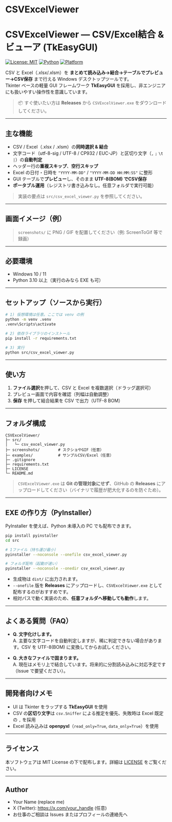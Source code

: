 # CSVExcelViewer
# CSVExcelViewer — CSV/Excel結合 & ビューア (TkEasyGUI)

[![License: MIT](https://img.shields.io/badge/License-MIT-green.svg)](#license)
[![Python](https://img.shields.io/badge/Python-3.10%2B-blue.svg)](#%E5%BF%85%E8%A6%81%E7%92%B0%E5%A2%83)
[![Platform](https://img.shields.io/badge/Platform-Windows%2010%2F11-lightgrey.svg)]()

CSV と Excel（.xlsx/.xlsm）を **まとめて読み込み→結合→テーブルでプレビュー→CSV保存** まで行える Windows デスクトップツールです。  
Tkinter ベースの軽量 GUI フレームワーク **TkEasyGUI** を採用し、非エンジニアにも扱いやすい操作性を意識しています。

> 📦 すぐ使いたい方は **Releases** から `CSVExcelViewer.exe` をダウンロードしてください。

---

## 主な機能

- CSV / Excel（.xlsx / .xlsm）の**同時選択 & 結合**
- 文字コード（utf-8-sig / UTF-8 / CP932 / EUC-JP）と区切り文字（`,` `;` `\t` `|`）の**自動判定**
- ヘッダー行の**重複スキップ**、**空行スキップ**
- Excel の日付・日時を `"YYYY-MM-DD"` / `"YYYY-MM-DD HH:MM:SS"` に整形
- GUI テーブルで**プレビュー**し、そのまま **UTF-8(BOM) でCSV保存**
- **ポータブル運用**（レジストリ書き込みなし。任意フォルダで実行可能）

> 実装の要点は `src/csv_excel_viewer.py` を参照してください。

---

## 画面イメージ（例）

> `screenshots/` に PNG / GIF を配置してください（例: ScreenToGif 等で録画）

---

## 必要環境

- Windows 10 / 11
- Python 3.10 以上（実行のみなら EXE も可）

---

## セットアップ（ソースから実行）

```bash
# 1) 仮想環境は任意。ここでは venv の例
python -m venv .venv
.venv\Scripts\activate

# 2) 依存ライブラリのインストール
pip install -r requirements.txt

# 3) 実行
python src/csv_excel_viewer.py
```

---

## 使い方

1. **ファイル選択**を押して、CSV と Excel を複数選択（ドラッグ選択可）  
2. プレビュー画面で内容を確認（列幅は自動調整）  
3. **保存** を押して結合結果を CSV で出力（UTF-8 BOM）

---

## フォルダ構成

```
CSVExcelViewer/
├─ src/
│   └─ csv_excel_viewer.py
├─ screenshots/        # スクショやGIF（任意）
├─ examples/           # サンプルCSV/Excel（任意）
├─ .gitignore
├─ requirements.txt
├─ LICENSE
└─ README.md
```

> `CSVExcelViewer.exe` は **Git の管理対象にせず**、GitHub の **Releases** にアップロードしてください（バイナリで履歴が肥大化するのを防ぐため）。

---

## EXE の作り方（PyInstaller）

PyInstaller を使えば、Python 未導入の PC でも配布できます。

```bash
pip install pyinstaller
cd src

# 1ファイル（持ち運び最小）
pyinstaller --noconsole --onefile csv_excel_viewer.py

# フォルダ配布（起動が速い）
pyinstaller --noconsole --onedir csv_excel_viewer.py
```

- 生成物は `dist/` に出力されます。
- `--onefile` 版を **Releases** にアップロードし、`CSVExcelViewer.exe` として配布するのがおすすめです。
- 相対パスで動く実装のため、**任意フォルダへ移動しても動作**します。

---

## よくある質問（FAQ）

- **Q. 文字化けします。**  
  A. 主要な文字コードを自動判定しますが、稀に判定できない場合があります。CSV を UTF-8(BOM) に変換してからお試しください。

- **Q. 大きなファイルで固まります。**  
  A. 現在はメモリ上で結合しています。将来的に分割読み込みに対応予定です（Issue で要望ください）。

---

## 開発者向けメモ

- UI は Tkinter をラップする **TkEasyGUI** を使用
- CSV の**区切り文字**は `csv.Sniffer` による推定を優先、失敗時は Excel 既定の `,` を採用
- Excel 読み込みは **openpyxl**（`read_only=True`, `data_only=True`）を使用

---

## ライセンス

本ソフトウェアは MIT License の下で配布します。詳細は [LICENSE](./LICENSE) をご覧ください。

---

## Author

- Your Name (replace me)
- X (Twitter): https://x.com/your_handle (任意)
- お仕事のご相談は Issues またはプロフィールの連絡先へ
